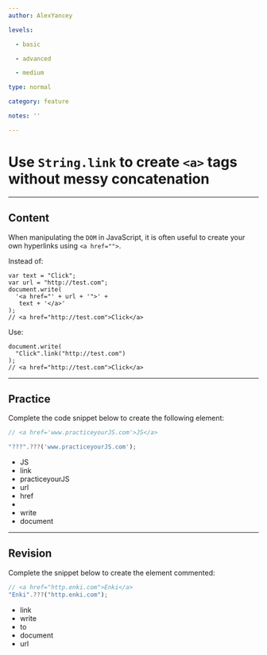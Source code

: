 ```yaml
---
author: AlexYancey

levels:

  - basic

  - advanced

  - medium

type: normal

category: feature

notes: ''

---
```

# Use `String.link` to create `<a>` tags without messy concatenation

---
## Content

When manipulating the `DOM` in JavaScript, it is often useful to create your own hyperlinks using `<a href="">`. 
 
Instead of:
```
var text = "Click";
var url = "http://test.com";
document.write(
  '<a href="' + url + '">' +
   text + '</a>'
);
// <a href="http://test.com">Click</a>
```

Use:

```
document.write(
  "Click".link("http://test.com")
);
// <a href="http://test.com">Click</a>
```

---
## Practice

Complete the code snippet below to create the following element:

```javascript
// <a href='www.practiceyourJS.com'>JS</a>

"???".???('www.practiceyourJS.com');
```

* JS
* link
* practiceyourJS
* url
* href
* <a>
* write
* document

---
## Revision

Complete the snippet below to create the element commented:
```javascript
// <a href="http.enki.com">Enki</a>
"Enki".???("http.enki.com");
```
* link
* write
* to
* document
* url
 
